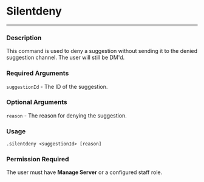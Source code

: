 # Silentdeny
---
### Description
This command is used to deny a suggestion without sending it to the denied suggestion channel. The user will still be DM'd.
### Required Arguments
`suggestionId` - The ID of the suggestion.
### Optional Arguments
`reason` - The reason for denying the suggestion.
### Usage
```
.silentdeny <suggestionId> [reason]
```
### Permission Required
The user must have **Manage Server** or a configured staff role.
